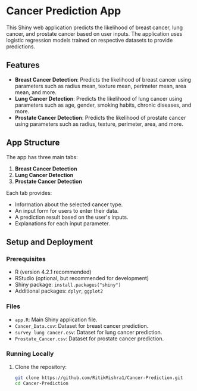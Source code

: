 # Cancer Prediction App

This Shiny web application predicts the likelihood of breast cancer, lung cancer, and prostate cancer based on user inputs. The application uses logistic regression models trained on respective datasets to provide predictions.

## Features

- **Breast Cancer Detection**: Predicts the likelihood of breast cancer using parameters such as radius mean, texture mean, perimeter mean, area mean, and more.
- **Lung Cancer Detection**: Predicts the likelihood of lung cancer using parameters such as age, gender, smoking habits, chronic diseases, and more.
- **Prostate Cancer Detection**: Predicts the likelihood of prostate cancer using parameters such as radius, texture, perimeter, area, and more.

## App Structure

The app has three main tabs:
1. **Breast Cancer Detection**
2. **Lung Cancer Detection**
3. **Prostate Cancer Detection**

Each tab provides:
- Information about the selected cancer type.
- An input form for users to enter their data.
- A prediction result based on the user's inputs.
- Explanations for each input parameter.

## Setup and Deployment

### Prerequisites

- R (version 4.2.1 recommended)
- RStudio (optional, but recommended for development)
- Shiny package: `install.packages("shiny")`
- Additional packages: `dplyr`, `ggplot2`

### Files

- `app.R`: Main Shiny application file.
- `Cancer_Data.csv`: Dataset for breast cancer prediction.
- `survey lung cancer.csv`: Dataset for lung cancer prediction.
- `Prostate_Cancer.csv`: Dataset for prostate cancer prediction.

### Running Locally

1. Clone the repository:
   ```sh
   git clone https://github.com/RitikMishra1/Cancer-Prediction.git
   cd Cancer-Prediction
